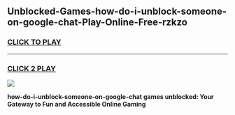 
## Unblocked-Games-how-do-i-unblock-someone-on-google-chat-Play-Online-Free-rzkzo
<h3>
<a href="https://premium76.site?title=how-do-i-unblock-someone-on-google-chat&ref=26A">CLICK TO PLAY</a></h3>
<hr>

<h3>
<a href="https://premium76.site?title=how-do-i-unblock-someone-on-google-chat&ref=26A">CLICK 2 PLAY</a>
  
</h3>

<a href="https://premium76.site?title=how-do-i-unblock-someone-on-google-chat&ref=26A"><img src="https://clearcache.store/games.png"></a>


**how-do-i-unblock-someone-on-google-chat games unblocked: Your Gateway to Fun and Accessible Online Gaming**
